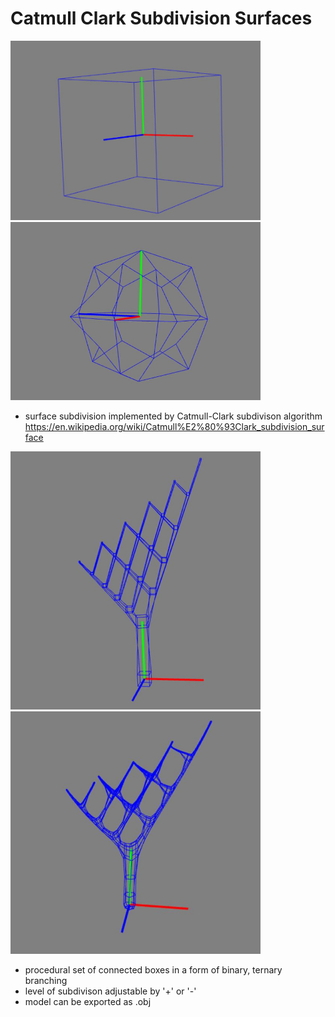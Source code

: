 # Catmull Clark Subdivision Surfaces

<p>
  <img src="images/cube.JPG" width = "400" />
  <img src="images/cubediv1.JPG" width = "400" height = "285" />   
</p>

- surface subdivision implemented by Catmull-Clark subdivison algorithm https://en.wikipedia.org/wiki/Catmull%E2%80%93Clark_subdivision_surface

<p>
  <img src="images/cubebinarytree.JPG" width = "400" />
  <img src="images/binarytree.JPG" width = "400"  />   
</p>

- procedural set of connected boxes in a form of binary, ternary branching
- level of subdivison adjustable by '+' or '-'
- model can be exported as .obj 
